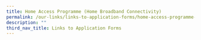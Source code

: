 ```yaml
---
title: Home Access Programme (Home Broadband Connectivity)
permalink: /our-links/links-to-application-forms/home-access-programme-home-broadband-connectivity/
description: ""
third_nav_title: Links to Application Forms
---
```


